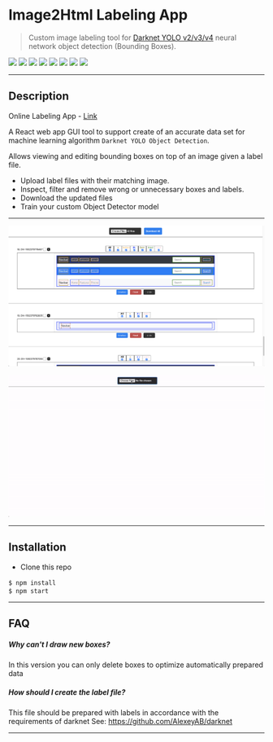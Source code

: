 # Image2Html Labeling App

> Custom image labeling tool for [Darknet YOLO v2/v3/v4](https://github.com/AlexeyAB/darknet) neural network object detection (Bounding Boxes).

[![](https://img.shields.io/github/languages/top/nitaiaharoni1/image2html-labeling-app)]()
[![](https://img.shields.io/github/stars/nitaiaharoni1/image2html-labeling-app)]()
[![](https://img.shields.io/github/package-json/dependency-version/nitaiaharoni1/image2html-labeling-app/react)]()
[![](https://img.shields.io/github/v/release/nitaiaharoni1/image2html-labeling-app)]()
[![](https://img.shields.io/github/repo-size/nitaiaharoni1/image2html-labeling-app)]()
[![](https://img.shields.io/github/issues/nitaiaharoni1/image2html-labeling-app)]()
[![](https://img.shields.io/github/downloads/nitaiaharoni1/image2html-labeling-app/total)]()
[![](https://img.shields.io/github/forks/nitaiaharoni1/image2html-labeling-app)]()

---
## Description

Online Labeling App - [Link](https://image2html-labeling-app.herokuapp.com/)

A React web app GUI tool to support create of an accurate data set for machine learning algorithm `Darknet YOLO Object Detection`. 
 
Allows viewing and editing bounding boxes on top of an image given a label file. 

* Upload label files with their matching image.
* Inspect, filter and remove wrong or unnecessary boxes and labels.
* Download the updated files
* Train your custom Object Detector model

---

[![](./public/image2html-labeling-app.png)]()

[![](./public/image2html-labeling-app.gif)]()

---

## Installation

- Clone this repo
```shell
$ npm install
$ npm start
```

---

## FAQ

##### Why can't I draw new boxes?
In this version you can only delete boxes to optimize automatically prepared data

##### How should I create the label file?
This file should be prepared with labels in accordance with the requirements of darknet See: 
https://github.com/AlexeyAB/darknet

---